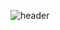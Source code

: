 ![header](<img src="https://raw.githubusercontent.com/Oskar402912/Oskar402912/Untitled.svg" alt="текст">)
